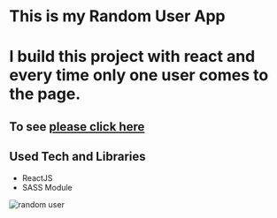 # This is my Random User App
# I build this project with react and every time only one user comes to the page.

## To see [please click here](https://sadikislar.github.io/random-user-with-react/)

## Used Tech and Libraries
- ReactJS
- SASS Module


![random user](https://user-images.githubusercontent.com/108137435/213372131-7fbba6b9-0859-4079-8b62-cfe0eb282544.gif)
